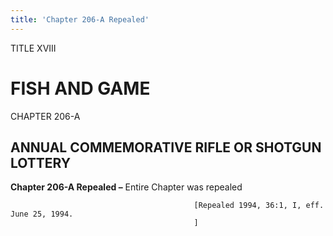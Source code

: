 ```yaml
---
title: 'Chapter 206-A Repealed'
---
```


TITLE XVIII
                                             
FISH AND GAME
=============

CHAPTER 206-A
                                             
ANNUAL COMMEMORATIVE RIFLE OR SHOTGUN LOTTERY
---------------------------------------------

**Chapter 206-A Repealed –** Entire Chapter was repealed


                                             [Repealed 1994, 36:1, I, eff. June 25, 1994.
                                             ]
